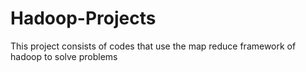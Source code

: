 # Hadoop-Projects
This project consists of codes that use the map reduce framework of hadoop to solve problems
